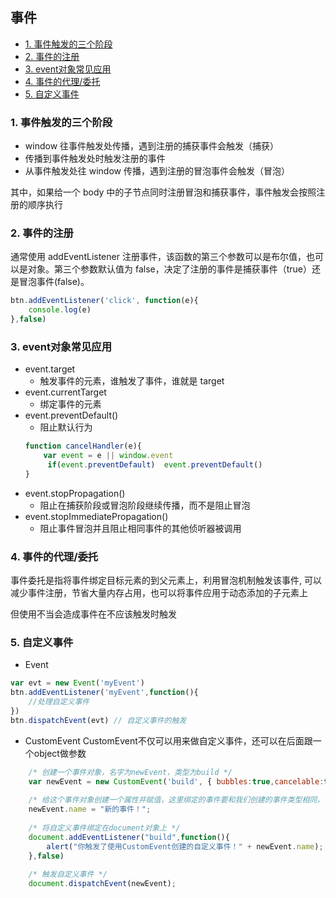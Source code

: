 ## 事件
<!-- TOC -->    
- [1. 事件触发的三个阶段](#1-事件触发的三个阶段)    
- [2. 事件的注册](#2-事件的注册)    
- [3. event对象常见应用](#3-event对象常见应用)    
- [4. 事件的代理/委托](#4-事件的代理委托)    
- [5. 自定义事件](#5-自定义事件)
<!-- /TOC -->
### 1. 事件触发的三个阶段
- window 往事件触发处传播，遇到注册的捕获事件会触发（捕获）
- 传播到事件触发处时触发注册的事件
- 从事件触发处往 window 传播，遇到注册的冒泡事件会触发（冒泡）

其中，如果给一个 body 中的子节点同时注册冒泡和捕获事件，事件触发会按照注册的顺序执行

### 2. 事件的注册
通常使用 addEventListener 注册事件，该函数的第三个参数可以是布尔值，也可以是对象。第三个参数默认值为 false，决定了注册的事件是捕获事件（true）还是冒泡事件(false)。
```js
btn.addEventListener('click', function(e){
    console.log(e)
},false)
```

### 3. event对象常见应用
 - event.target
   - 触发事件的元素，谁触发了事件，谁就是 target 
 - event.currentTarget
   - 绑定事件的元素
 - event.preventDefault()
   - 阻止默认行为
    ```js
    function cancelHandler(e){
        var event = e || window.event
         if(event.preventDefault)  event.preventDefault()
    }
    ```
 - event.stopPropagation()
   - 阻止在捕获阶段或冒泡阶段继续传播，而不是阻止冒泡
 - event.stopImmediatePropagation()
   - 阻止事件冒泡并且阻止相同事件的其他侦听器被调用

### 4. 事件的代理/委托
事件委托是指将事件绑定目标元素的到父元素上，利用冒泡机制触发该事件, 可以减少事件注册，节省大量内存占用，也可以将事件应用于动态添加的子元素上

但使用不当会造成事件在不应该触发时触发

### 5. 自定义事件
- Event
```js
var evt = new Event('myEvent')
btn.addEventListener('myEvent',function(){
    //处理自定义事件
})
btn.dispatchEvent(evt) // 自定义事件的触发
```
- CustomEvent
CustomEvent不仅可以用来做自定义事件，还可以在后面跟一个object做参数
```js
    /* 创建一个事件对象，名字为newEvent，类型为build */
    var newEvent = new CustomEvent('build', { bubbles:true,cancelable:true,composed:true });
    
    /* 给这个事件对象创建一个属性并赋值，这里绑定的事件要和我们创建的事件类型相同，不然无法触发 */
    newEvent.name = "新的事件！";
    
    /* 将自定义事件绑定在document对象上 */
    document.addEventListener("build",function(){
        alert("你触发了使用CustomEvent创建的自定义事件！" + newEvent.name);
    },false)
        
    /* 触发自定义事件 */
    document.dispatchEvent(newEvent);  
```